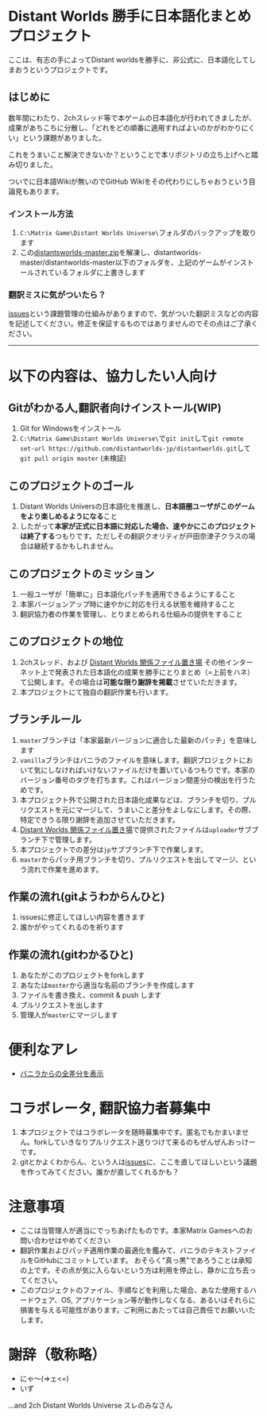 # Distant Worlds 勝手に日本語化まとめプロジェクト

ここは、有志の手によってDistant worldsを勝手に、非公式に、日本語化してしまおうというプロジェクトです。

## はじめに

 数年間にわたり、2chスレッド等で本ゲームの日本語化が行われてきましたが、成果があちこちに分散し、「どれをどの順番に適用すればよいのかがわかりにくい」という課題がありました。
 
これをうまいこと解決できないか？ということで本リポジトリの立ち上げへと踏み切りました。

 ついでに日本語Wikiが無いのでGitHub Wikiをその代わりにしちゃおうという目論見もあります。

### インストール方法

1. `C:\Matrix Game\Distant Worlds Universe\`フォルダのバックアップを取ります
2. この[distantsworlds-master.zip](https://github.com/distantworlds-jp/distantworlds/archive/master.zip)を解凍し、distantworlds-master/distantworlds-master以下のフォルダを、上記のゲームがインストールされているフォルダに上書きします

### 翻訳ミスに気がついたら？

[issues](https://github.com/distantworlds-jp/distantworlds/issues)という課題管理の仕組みがありますので、気がついた翻訳ミスなどの内容を記述してください。修正を保証するものではありませんのでその点はご了承ください。

----

# 以下の内容は、協力したい人向け

## Gitがわかる人,翻訳者向けインストール(WIP)

1. Git for Windowsをインストール
2. `C:\Matrix Game\Distant Worlds Universe\`で`git init`して`git remote set-url https://github.com/distantworlds-jp/distantworlds.git`して`git pull origin master` (未検証)

## このプロジェクトのゴール

1. Distant Worlds Universの日本語化を推進し、**日本語圏ユーザがこのゲームをより楽しめるようになる**こと
2. したがって**本家が正式に日本語に対応した場合、速やかにこのプロジェクトは終了する**つもりです。ただしその翻訳クオリティが戸田奈津子クラスの場合は継続するかもしれません。

## このプロジェクトのミッション

1. 一般ユーザが「簡単に」日本語化パッチを適用できるようにすること
2. 本家バージョンアップ時に速やかに対応を行える状態を維持すること
3. 翻訳協力者の作業を管理し、とりまとめられる仕組みの提供をすること

## このプロジェクトの地位

1. 2chスレッド、および [Distant Worlds 関係ファイル置き場](http://ux.getuploader.com/DistantWorlds/) その他インターネット上で発表された日本語化の成果を勝手にとりまとめ（=上前をハネ）て公開します。その場合は**可能な限り謝辞を掲載**させていただきます。
2. 本プロジェクトにて独自の翻訳作業も行います。
 
## ブランチルール

1. `master`ブランチは「本家最新バージョンに適合した最新のパッチ」を意味します
1. `vanilla`ブランチはバニラのファイルを意味します。翻訳プロジェクトにおいて気にしなければいけないファイルだけを置いているつもりです。本家のバージョン番号のタグを打ちます。これはバージョン間差分の検出を行うためです。
1. 本プロジェクト外で公開された日本語化成果などは、ブランチを切り、プルリクエストを元にマージして、うまいこと差分をよしなにします。その際、特定できうる限り謝辞を追加させていただきます。
1. [Distant Worlds 関係ファイル置き場](http://ux.getuploader.com/DistantWorlds/)で提供されたファイルは`uploader`サブブランチ下で管理します。
1. 本プロジェクトでの差分は`jp`サブブランチ下で作業します。
1. `master`からパッチ用ブランチを切り、プルリクエストを出してマージ、という流れで作業を進めます。

## 作業の流れ(gitようわからんひと)

1. issuesに修正してほしい内容を書きます
2. 誰かがやってくれるのを祈ります

## 作業の流れ(gitわかるひと)

1. あなたがこのプロジェクトをforkします
2. あなたは`master`から適当な名前のブランチを作成します
4. ファイルを書き換え、commit & push します
5. プルリクエストを出します
6. 管理人が`master`にマージします

# 便利なアレ

- [バニラからの全差分を表示](https://github.com/distantworlds-jp/distantworlds/compare/vanilla...master)

# コラボレータ, 翻訳協力者募集中

1. 本プロジェクトではコラボレータを随時募集中です。匿名でもかまいません。forkしていきなりプルリクエスト送りつけて来るのもぜんぜんおっけーです。
2. gitとかよくわからん、という人は[issues](https://github.com/distantworlds-jp/distantworlds/issues)に、ここを直してほしいという議題を作ってみてください。誰かが直してくれるかも？

# 注意事項

+ ここは当管理人が適当にでっちあげたものです。本家Matrix Gamesへのお問い合わせはやめてください
+ 翻訳作業およびパッチ適用作業の最適化を鑑みて、バニラのテキストファイルをGitHubにコミットしています。
 おそらく"真っ黒"であろうことは承知の上です。その点が気に入らないという方は利用を停止し、静かに立ち去ってください。
+ このプロジェクトのファイル、手順などを利用した場合、あなた使用するハードウェア、OS, アプリケーション等が動作しなくなる、あるいはそれらに損害を与える可能性があります。ご利用にあたっては自己責任でお願いいたします。

# 謝辞（敬称略）

- にゃ～(=>ェ<=)
- いず

...and 2ch Distant Worlds Universe スレのみなさん
